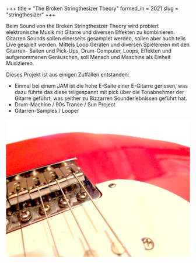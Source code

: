 +++
title = "The Broken Stringthesizer Theory"
formed_in = 2021
slug = "stringthesizer"
+++

Beim Sound von the Broken Stringthesizer Theory wird probiert elektronische Musik mit Gitarre und diversen Effekten zu kombinieren.
Gitarren Sounds sollen einerseits gesamplet werden, sollen aber auch teils Live gespielt werden.
Mittels Loop Geräten und diversen Spielereien mit den Gitarren- Saiten und Pick-Ups, Drum-Computer, Loops, Effekten und aufgenommenen Geräuschen, soll Mensch und Maschine als Einheit Musizieren.

Dieses Projekt ist aus einigen Zuffällen entstanden:

- Einmal bei einem JAM ist die hohe E-Saite einer E-Gitarre gerissen,
  was dazu führte das diese teilgespannt mit pick über die Tonabnehmer der Gitarre geführt, was seither zu Bizzarren Sounderlebnissen geführt hat.
- Drum-Machine / 90s Trance / Sun Project
- Gitarren-Samples / Looper

![Red C.Giant E-Guitar used for this project](/images/redguitar.png)

<!-- TODO: UPLOAD SAMPLE of broken string with a beat and stuff-->
<!-- maiden - trooper bassline are triplets, use for song / remix-->
<!-- the generator remix .... -->
<!-- Logo: -/- --!>
